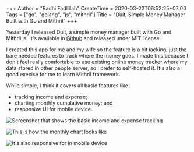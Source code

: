 +++
Author = "Radhi Fadlillah"
CreateTime = 2020-03-22T06:52:25+07:00
Tags = ["go", "golang", "js", "mithril"]
Title = "Duit, Simple Money Manager Built with Go and Mithril"
+++

Yesterday I released Duit, a simple money manager built with Go and Mithril.js. It's available in [Github](https://github.com/RadhiFadlillah/duit/) and released under MIT license.

I created this app for me and my wife so the feature is a bit lacking, just the bare needed features to track where the money goes. I made this because I don't feel really comfortable to use existing online money tracker where my data stored in other people server, so I prefer to self-hosted it. It's also a good execise for me to learn Mithril framework.

While simple, I think it covers all basic features like :

- tracking income and expense;
- charting monthly cumulative money; and
- responsive UI for mobile device.

![Screenshot that shows the basic income and expense tracking](basic-list.png)

![This is how the monthly chart looks like](monthly-chart.png)

![It's also responsive for in mobile device](mobile.png)
